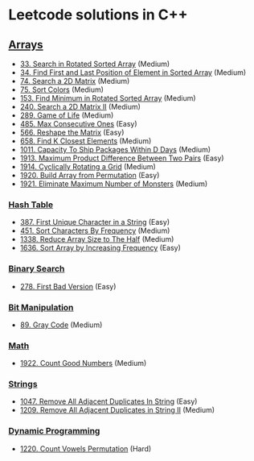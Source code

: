 # Leetcode solutions in C++


## [Arrays](/ARRAYS)

- [33. Search in Rotated Sorted Array](/ARRAYS/33.md) (Medium)
- [34. Find First and Last Position of Element in Sorted Array](/ARRAYS/34.md) (Medium)
- [74. Search a 2D Matrix](/ARRAYS/74.md) (Medium)
- [75. Sort Colors](/ARRAYS/75.md) (Medium)
- [153. Find Minimum in Rotated Sorted Array](/ARRAYS/153.md) (Medium)
- [240. Search a 2D Matrix II](/ARRAYS/240.md) (Medium)
- [289. Game of Life](/ARRAYS/289.md) (Medium)
- [485. Max Consecutive Ones](/ARRAYS/485.md) (Easy)
- [566. Reshape the Matrix](/ARRAYS/566.md) (Easy)
- [658. Find K Closest Elements](/ARRAYS/658.md) (Medium)
- [1011. Capacity To Ship Packages Within D Days](/ARRAYS/1011.md) (Medium)
- [1913. Maximum Product Difference Between Two Pairs](/Contests/Weekly_Contest_247/1913.md) (Easy)
- [1914. Cyclically Rotating a Grid](/Contests/Weekly_Contest_247/1914.md) (Medium)
- [1920. Build Array from Permutation](/Contests/Weekly_Contest_248/1920.md) (Easy)
- [1921. Eliminate Maximum Number of Monsters](/Contests/Weekly_Contest_248/1921.md) (Medium)


### [Hash Table](/Hash_Table)

- [387. First Unique Character in a String](/Hash_Table/387.md)  (Easy)
- [451. Sort Characters By Frequency](/Hash_Table/451.md) (Medium)
- [1338. Reduce Array Size to The Half](/Hash_Table/1338.md) (Medium)
- [1636. Sort Array by Increasing Frequency](/Hash_Table/1636.md)  (Easy)


### [Binary Search](/Binary_Search)

- [278. First Bad Version](/Binary_Search/278.md) (Easy)


### [Bit Manipulation](/Bit_Manipulation)

- [89. Gray Code](Bit_Manipulation/89.md) (Medium)


### [Math](/Contests/Weekly_Contest_248/1922.md)

- [1922. Count Good Numbers](/Contests/Weekly_Contest_248/1922.md) (Medium)


### [Strings](/Strings)

- [1047. Remove All Adjacent Duplicates In String](/Strings/1047.md) (Easy)
- [1209. Remove All Adjacent Duplicates in String II](/Strings/1209.md) (Medium)


### [Dynamic Programming](/Dynamic_Programming)
- [1220. Count Vowels Permutation](/Dynamic_Programming/1220.md) (Hard)

